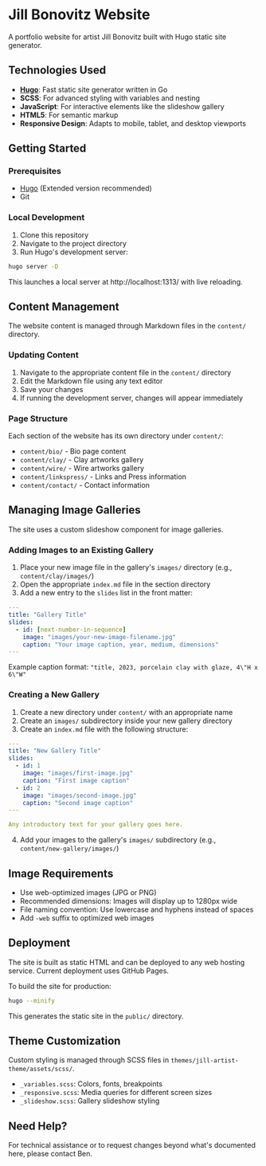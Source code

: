 # Jill Bonovitz Website

A portfolio website for artist Jill Bonovitz built with Hugo static site generator.

## Technologies Used

- **[Hugo](https://gohugo.io/)**: Fast static site generator written in Go
- **SCSS**: For advanced styling with variables and nesting
- **JavaScript**: For interactive elements like the slideshow gallery
- **HTML5**: For semantic markup
- **Responsive Design**: Adapts to mobile, tablet, and desktop viewports

## Getting Started

### Prerequisites

- [Hugo](https://gohugo.io/getting-started/installing/) (Extended version recommended)
- Git

### Local Development

1. Clone this repository
2. Navigate to the project directory
3. Run Hugo's development server:

```bash
hugo server -D
```

This launches a local server at http://localhost:1313/ with live reloading.

## Content Management

The website content is managed through Markdown files in the `content/` directory.

### Updating Content

1. Navigate to the appropriate content file in the `content/` directory
2. Edit the Markdown file using any text editor
3. Save your changes
4. If running the development server, changes will appear immediately

### Page Structure

Each section of the website has its own directory under `content/`:

- `content/bio/` - Bio page content
- `content/clay/` - Clay artworks gallery
- `content/wire/` - Wire artworks gallery
- `content/linkspress/` - Links and Press information 
- `content/contact/` - Contact information

## Managing Image Galleries

The site uses a custom slideshow component for image galleries.

### Adding Images to an Existing Gallery

1. Place your new image file in the gallery's `images/` directory (e.g., `content/clay/images/`)
2. Open the appropriate `index.md` file in the section directory
3. Add a new entry to the `slides` list in the front matter:

```yaml
---
title: "Gallery Title"
slides:
  - id: [next-number-in-sequence]
    image: "images/your-new-image-filename.jpg"
    caption: "Your image caption, year, medium, dimensions"
---
```

Example caption format: `"title, 2023, porcelain clay with glaze, 4\"H x 6\"W"`

### Creating a New Gallery

1. Create a new directory under `content/` with an appropriate name
2. Create an `images/` subdirectory inside your new gallery directory
3. Create an `index.md` file with the following structure:

```yaml
---
title: "New Gallery Title"
slides:
  - id: 1
    image: "images/first-image.jpg"
    caption: "First image caption"
  - id: 2
    image: "images/second-image.jpg"
    caption: "Second image caption"
---

Any introductory text for your gallery goes here.
```

4. Add your images to the gallery's `images/` subdirectory (e.g., `content/new-gallery/images/`)

## Image Requirements

- Use web-optimized images (JPG or PNG)
- Recommended dimensions: Images will display up to 1280px wide
- File naming convention: Use lowercase and hyphens instead of spaces
- Add `-web` suffix to optimized web images

## Deployment

The site is built as static HTML and can be deployed to any web hosting service. Current deployment uses GitHub Pages.

To build the site for production:

```bash
hugo --minify
```

This generates the static site in the `public/` directory.

## Theme Customization

Custom styling is managed through SCSS files in `themes/jill-artist-theme/assets/scss/`.

- `_variables.scss`: Colors, fonts, breakpoints
- `_responsive.scss`: Media queries for different screen sizes
- `_slideshow.scss`: Gallery slideshow styling

## Need Help?

For technical assistance or to request changes beyond what's documented here, please contact Ben.